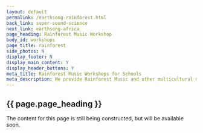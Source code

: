 ```yaml
---
layout: default
permalink: /earthsong-rainforest.html
back_link: super-sound-science
next_link: earthsong-africa
page_heading: Rainforest Music Workshop
body_id: workshops
page_title: rainforest 
side_photos: N
display_footer: N 
display_main_content: Y
display_header_buttons: Y
meta_title: Rainforest Music Workshops for Schools
meta_description: We provide Rainforest Music and other multicultural music workshops for schools.
---
```

<h2>{{ page.page_heading }}</h2>
<p>The content for this page is still being constructed, but will be available soon.</p>
<div class="under_construction_sign"></div>     